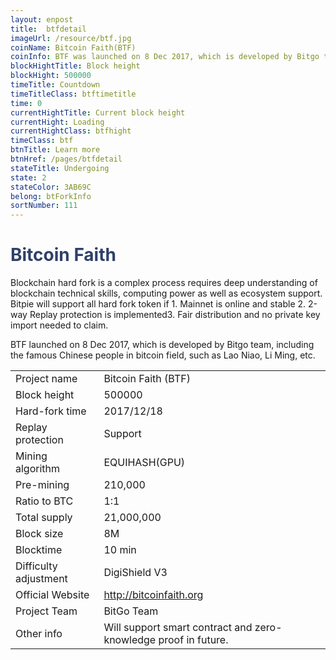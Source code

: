 ```yaml
---
layout: enpost
title:  btfdetail
imageUrl: /resource/btf.jpg
coinName: Bitcoin Faith(BTF)
coinInfo: BTF was launched on 8 Dec 2017, which is developed by Bitgo team.
blockHightTitle: Block height
blockHight: 500000
timeTitle: Countdown
timeTitleClass: btftimetitle
time: 0
currentHightTitle: Current block height
currentHight: Loading
currentHightClass: btfhight
timeClass: btf
btnTitle: Learn more
btnHref: /pages/btfdetail
stateTitle: Undergoing
state: 2
stateColor: 3AB69C
belong: btForkInfo
sortNumber: 111
---
```

<h1 style="color: #2F416A">Bitcoin Faith</h1>
<p class="summarytxt">Blockchain hard fork is a complex process requires deep understanding of blockchain technical skills, computing power as well as ecosystem support. Bitpie will support all hard fork token if 1. Mainnet is online and stable 2. 2-way Replay protection is implemented3. Fair distribution and no private key import needed to claim.
</p>
<p>BTF launched on 8 Dec 2017, which is developed by Bitgo team, including the famous Chinese people in bitcoin field, such as Lao Niao, Li Ming, etc.
</p>
<table class="center">
  <tbody>
    <tr>
        <td class="tablehalf">Project name</td>
        <td class="tablehalf">Bitcoin Faith (BTF)</td>
    </tr>
    <tr>
        <td>Block height</td>
        <td>500000</td>
    </tr>
    <tr>
        <td>Hard-fork time</td>
        <td>2017/12/18</td>
    </tr>
    <tr>
        <td>Replay protection</td>
        <td>Support</td>
    </tr>
    <tr>
        <td>Mining algorithm</td>
        <td>EQUIHASH(GPU)</td>
    </tr>
    <tr>
        <td>Pre-mining</td>
        <td>210,000</td>
    </tr>
    <tr>
        <td>Ratio to BTC</td>
        <td>1:1</td>
    </tr>
    <tr>
        <td>Total supply</td>
        <td>21,000,000</td>
    </tr>
    <tr>
        <td>Block size</td>
        <td>8M</td>
    </tr>
    <tr>
        <td>Blocktime</td>
        <td>10 min</td>
    </tr>
    <tr>
        <td>Difficulty adjustment</td>
        <td>DigiShield V3</td>
    </tr>
    <tr>
        <td>Official Website</td>
        <td><a href="http://bitcoinfaith.org/" target="_blank">http://bitcoinfaith.org</a></td>
    </tr>
    <tr>
        <td>Project Team</td>
        <td>BitGo Team</td>
    </tr>
    <tr>
        <td>Other info</td>
        <td>Will support smart contract and zero-knowledge proof in future.</td>
    </tr>
  </tbody>
</table>